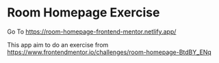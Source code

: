 # Room Homepage Exercise

Go To https://room-homepage-frontend-mentor.netlify.app/

This app aim to do an exercise from https://www.frontendmentor.io/challenges/room-homepage-BtdBY_ENq
